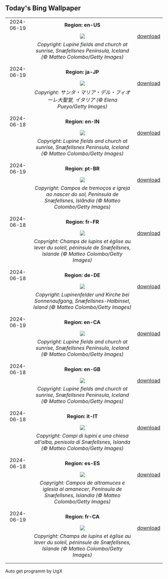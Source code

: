 ## Today's Bing Wallpaper
|      |      |      |
| :----: | :----: | :----: |
|2024-06-19|**Region: en-US**||
||![](https://www.bing.com/th?id=OHR.LupinIceland_EN-US0093427185_UHD.jpg&pid=hp&w=1152&h=648&rs=1&c=4)| [download](https://www.bing.com/th?id=OHR.LupinIceland_EN-US0093427185_UHD.jpg)|
||*Copyright: Lupine fields and church at sunrise, Snæfellsnes Peninsula, Iceland (© Matteo Colombo/Getty Images)*
||
|||
|2024-06-19|**Region: ja-JP**||
||![](https://www.bing.com/th?id=OHR.FlorenceDuomo_JA-JP1549442901_UHD.jpg&pid=hp&w=1152&h=648&rs=1&c=4)| [download](https://www.bing.com/th?id=OHR.FlorenceDuomo_JA-JP1549442901_UHD.jpg)|
||*Copyright: サンタ・マリア・デル・フィオーレ大聖堂, イタリア (© Elena Pueyo/Getty Images)*
||
|||
|2024-06-18|**Region: en-IN**||
||![](https://www.bing.com/th?id=OHR.LupinIceland_EN-IN5917999831_UHD.jpg&pid=hp&w=1152&h=648&rs=1&c=4)| [download](https://www.bing.com/th?id=OHR.LupinIceland_EN-IN5917999831_UHD.jpg)|
||*Copyright: Lupine fields and church at sunrise, Snæfellsnes Peninsula, Iceland (© Matteo Colombo/Getty Images)*
||
|||
|2024-06-19|**Region: pt-BR**||
||![](https://www.bing.com/th?id=OHR.LupinIceland_PT-BR2281677682_UHD.jpg&pid=hp&w=1152&h=648&rs=1&c=4)| [download](https://www.bing.com/th?id=OHR.LupinIceland_PT-BR2281677682_UHD.jpg)|
||*Copyright: Campos de tremoços e igreja ao nascer do sol, Península de Snæfellsnes, Islândia (© Matteo Colombo/Getty Images)*
||
|||
|2024-06-18|**Region: fr-FR**||
||![](https://www.bing.com/th?id=OHR.LupinIceland_FR-FR4349851245_UHD.jpg&pid=hp&w=1152&h=648&rs=1&c=4)| [download](https://www.bing.com/th?id=OHR.LupinIceland_FR-FR4349851245_UHD.jpg)|
||*Copyright: Champs de lupins et église au lever du soleil, péninsule de Snæfellsnes, Islande (© Matteo Colombo/Getty Images)*
||
|||
|2024-06-18|**Region: de-DE**||
||![](https://www.bing.com/th?id=OHR.LupinIceland_DE-DE8795741566_UHD.jpg&pid=hp&w=1152&h=648&rs=1&c=4)| [download](https://www.bing.com/th?id=OHR.LupinIceland_DE-DE8795741566_UHD.jpg)|
||*Copyright: Lupinenfelder und Kirche bei Sonnenaufgang, Snæfellsnes-Halbinsel, Island (© Matteo Colombo/Getty Images)*
||
|||
|2024-06-19|**Region: en-CA**||
||![](https://www.bing.com/th?id=OHR.LupinIceland_EN-CA8487496970_UHD.jpg&pid=hp&w=1152&h=648&rs=1&c=4)| [download](https://www.bing.com/th?id=OHR.LupinIceland_EN-CA8487496970_UHD.jpg)|
||*Copyright: Lupine fields and church at sunrise, Snæfellsnes Peninsula, Iceland (© Matteo Colombo/Getty Images)*
||
|||
|2024-06-18|**Region: en-GB**||
||![](https://www.bing.com/th?id=OHR.LupinIceland_EN-GB3513329815_UHD.jpg&pid=hp&w=1152&h=648&rs=1&c=4)| [download](https://www.bing.com/th?id=OHR.LupinIceland_EN-GB3513329815_UHD.jpg)|
||*Copyright: Lupine fields and church at sunrise, Snæfellsnes Peninsula, Iceland (© Matteo Colombo/Getty Images)*
||
|||
|2024-06-18|**Region: it-IT**||
||![](https://www.bing.com/th?id=OHR.LupinIceland_IT-IT2902162777_UHD.jpg&pid=hp&w=1152&h=648&rs=1&c=4)| [download](https://www.bing.com/th?id=OHR.LupinIceland_IT-IT2902162777_UHD.jpg)|
||*Copyright: Campi di lupini e una chiesa all'alba, penisola di Snæfellsnes, Islanda (© Matteo Colombo/Getty Images)*
||
|||
|2024-06-18|**Region: es-ES**||
||![](https://www.bing.com/th?id=OHR.LupinIceland_ES-ES4150475711_UHD.jpg&pid=hp&w=1152&h=648&rs=1&c=4)| [download](https://www.bing.com/th?id=OHR.LupinIceland_ES-ES4150475711_UHD.jpg)|
||*Copyright: Campos de altramuces e iglesia al amanecer, Península de Snæfellsnes, Islandia (© Matteo Colombo/Getty Images)*
||
|||
|2024-06-19|**Region: fr-CA**||
||![](https://www.bing.com/th?id=OHR.LupinIceland_FR-CA9374842030_UHD.jpg&pid=hp&w=1152&h=648&rs=1&c=4)| [download](https://www.bing.com/th?id=OHR.LupinIceland_FR-CA9374842030_UHD.jpg)|
||*Copyright: Champs de lupins et église au lever du soleil, péninsule de Snæfellsnes, Islande (© Matteo Colombo/Getty Images)*
||
|||

Auto get programm by LtgX
